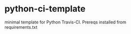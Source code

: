 # python-ci-template
minimal template for Python Travis-CI. Prereqs installed from requirements.txt
